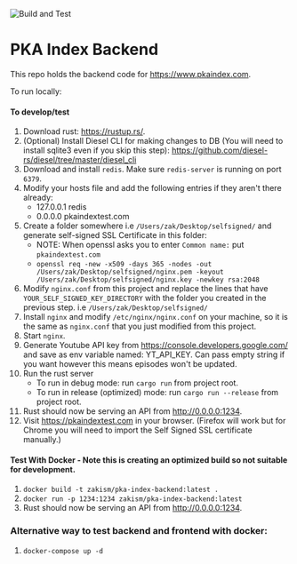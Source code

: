 ![Build and Test](https://github.com/ZakisM/pka_site_backend/workflows/Build%20and%20Test/badge.svg)

# PKA Index Backend

This repo holds the backend code for https://www.pkaindex.com.

To run locally:

#### To develop/test
1. Download rust: https://rustup.rs/.
2. (Optional) Install Diesel CLI for making changes to DB (You will need to install sqlite3 even if you skip this step): https://github.com/diesel-rs/diesel/tree/master/diesel_cli
3. Download and install `redis`. Make sure `redis-server` is running on port `6379`.
4. Modify your hosts file and add the following entries if they aren't there already:
   - 127.0.0.1   redis
   - 0.0.0.0 pkaindextest.com
5. Create a folder somewhere i.e `/Users/zak/Desktop/selfsigned/` and generate self-signed SSL Certificate in this folder:
   - NOTE: When openssl asks you to enter `Common name:` put `pkaindextest.com`
   - `openssl req -new -x509 -days 365 -nodes -out /Users/zak/Desktop/selfsigned/nginx.pem -keyout /Users/zak/Desktop/selfsigned/nginx.key -newkey rsa:2048`
6. Modify `nginx.conf` from this project and replace the lines that have `YOUR_SELF_SIGNED_KEY_DIRECTORY` with the folder you created in the previous step. i.e `/Users/zak/Desktop/selfsigned/`
7. Install `nginx` and modify `/etc/nginx/nginx.conf` on your machine, so it is the same as `nginx.conf` that you just modified from this project.
8. Start `nginx`.
9. Generate Youtube API key from https://console.developers.google.com/ and save as env variable named: YT_API_KEY. Can pass empty string if you want however this means episodes won't be updated.
10. Run the rust server
    - To run in debug mode: run `cargo run` from project root. 
    - To run in release (optimized) mode: run `cargo run --release` from project root. 
11. Rust should now be serving an API from http://0.0.0.0:1234.
12. Visit https://pkaindextest.com in your browser. (Firefox will work but for Chrome you will need to import the Self Signed SSL certificate manually.)

#### Test With Docker - Note this is creating an optimized build so not suitable for development.
1. `docker build -t zakism/pka-index-backend:latest .`
2. `docker run -p 1234:1234 zakism/pka-index-backend:latest`
3. Rust should now be serving an API from http://0.0.0.0:1234.

### Alternative way to test backend and frontend with docker:

1. `docker-compose up -d`

